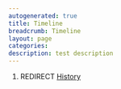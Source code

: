 ```yaml
---
autogenerated: true
title: Timeline
breadcrumb: Timeline
layout: page
categories: 
description: test description
---
```


1.  REDIRECT [History](History "wikilink")
